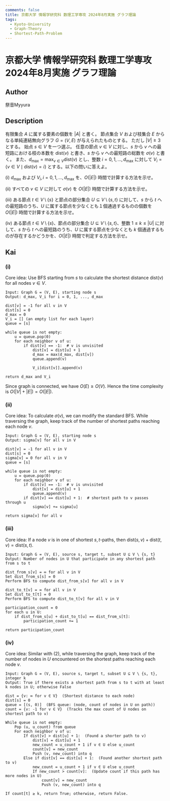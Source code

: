 ```yaml
---
comments: false
title: 京都大学 情報学研究科 数理工学専攻 2024年8月実施 グラフ理論
tags:
  - Kyoto-University
  - Graph-Theory
  - Shortest-Path-Problem
---
```

# 京都大学 情報学研究科 数理工学専攻 2024年8月実施 グラフ理論

## **Author**
祭音Myyura

## **Description**
有限集合 $A$ に属する要素の個数を $|A|$ と書く。
節点集合 $V$ および枝集合 $E$ からなる単純連結無向グラフ $G = (V, E)$ が与えられたものとする。
ただし $|V| \geq 3$ とする。
始点 $s \in V$ を一つ選ぶ。
任意の節点 $v \in V$ に対し、$s$ から $v$ への最短路における枝の本数を $\text{dist}(v)$ と書き、$s$ から $v$ への最短路の総数を $\sigma(v)$ と書く。
また、$d_{\text{max}} = \max_{v \in V} \text{dist}(v)$ とし、整数 $i = 0, 1, \ldots, d_{\text{max}}$ に対して $V_i = \{v \in V \mid \text{dist}(v) = i\}$ とする。以下の問いに答えよ。

(i) $d_{\text{max}}$ および $V_i, i = 0, 1, \ldots, d_{\text{max}}$ を、$O(|E|)$ 時間で計算する方法を示せ。

(ii) すべての $v \in V$ に対して $\sigma(v)$ を $O(|E|)$ 時間で計算する方法を示せ。

(iii) ある節点 $t \in V \setminus \{s\}$ と節点の部分集合 $U \subseteq V \setminus \{s, t\}$ に対して、$s$ から $t$ への最短路のうち、$U$ に属する節点を少なくとも１個通過するものの個数を $O(|E|)$ 時間で計算する方法を示せ。

(iv) ある節点 $t \in V \setminus \{s\}$、節点の部分集合 $U \subseteq V \setminus \{s, t\}$、整数 $1 \leq k \leq |U|$ に対して、$s$ から $t$ への最短路のうち、$U$ に属する節点を少なくとも $k$ 個通過するものが存在するかどうかを、$O(|E|)$ 時間で判定する方法を示せ。

## **Kai**
### (i)
Core idea: Use BFS starting from $s$ to calculate the shortest distance $\text{dist}(v)$ for all nodes $v \in V$.

```text
Input: Graph G = (V, E), starting node s
Output: d_max, V_i for i = 0, 1, ..., d_max

dist[v] = -1 for all v in V
dist[s] = 0
d_max = 0
V_i = [] (an empty list for each layer)
queue = [s]

while queue is not empty:
    u = queue.pop(0)
    for each neighbor v of u:
        if dist[v] == -1:  # v is unvisited
            dist[v] = dist[u] + 1
            d_max = max(d_max, dist[v])
            queue.append(v)

            V_i[dist[v]].append(v)

return d_max and V_i
```

Since graph is connected, we have $O(E) \geq O(V)$. Hence the time complexity is $O(|V| + |E|) = O(|E|)$.

### (ii)
Core idea: To calculate $\sigma(v)$, we can modify the standard BFS.
While traversing the graph, keep track of the number of shortest paths reaching each node $v$.
 

```text
Input: Graph G = (V, E), starting node s
Output: sigma[v] for all v in V

dist[v] = -1 for all v in V
dist[s] = 0
sigma[v] = 0 for all v in V
queue = [s]

while queue is not empty:
    u = queue.pop(0)
    for each neighbor v of u:
        if dist[v] == -1:  # v is unvisited
            dist[v] = dist[u] + 1
            queue.append(v)
        if dist[v] == dist[u] + 1:  # shortest path to v passes through u
            sigma[v] += sigma[u]

return sigma[v] for all v
```

### (iii)
Core idea: If a node $v$ is in one of shortest $s,t$-paths, then $\text{dist}(s,v) + \text{dist}(t,v) = \text{dist}(s,t)$.

```text
Input: Graph G = (V, E), source s, target t, subset U ⊆ V \ {s, t}
Output: Number of nodes in U that participate in any shortest path from s to t

dist_from_s[v] = ∞ for all v in V
Set dist_from_s[s] = 0
Perform BFS to compute dist_from_s[v] for all v in V

dist_to_t[v] = ∞ for all v in V
Set dist_to_t[t] = 0
Perform BFS to compute dist_to_t[v] for all v in V

participation_count = 0
for each u in U:
    if dist_from_s[u] + dist_to_t[u] == dist_from_s[t]:
        participation_count += 1

return participation_count
```

### (iv)
Core idea: Similar with (2), while traversing the graph, keep track of the number of nodes in $U$ encountered on the shortest paths reaching each node $v$.

```text
Input: Graph G = (V, E), source s, target t, subset U ⊆ V \ {s, t}, integer k
Output: True if there exists a shortest path from s to t with at least k nodes in U; otherwise False

dist = {v: ∞ for v ∈ V}  (Shortest distance to each node)
dist[s] = 0
queue = [(s, 0)]  (BFS queue: (node, count of nodes in U on path))
count = {v: -1 for v ∈ V}  (Tracks the max count of U nodes on shortest path to v)

While queue is not empty:
    Pop (u, u_count) from queue
    For each neighbor v of u:
        If dist[v] > dist[u] + 1:  (Found a shorter path to v)
            dist[v] = dist[u] + 1
            new_count = u_count + 1 if v ∈ U else u_count
            count[v] = new_count
            Push (v, new_count) into q
        Else if dist[v] == dist[u] + 1:  (Found another shortest path to v)
            new_count = u_count + 1 if v ∈ U else u_count
            If new_count > count[v]:  (Update count if this path has more nodes in U)
                count[v] = new_count
                Push (v, new_count) into q

If count[t] ≥ k, return True; otherwise, return False.
```
